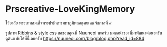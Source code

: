 # Prscreative-LoveKingMemory
ไว้อาลัย พระบาทสมเด็จพระปรมินทรมหาภูมิพลอดุลยเดช รัชกาลที่ ๙ 

รูปภาพ Ribbins & style css ขอขอบคุณพี่ Nuuneoi นะครับ
ผมขอนำของพี่มาพัฒนาต่อนะครับ ดูต้นฉบับได้ที่นี่เลยครับ  https://nuuneoi.com/blog/blog.php?read_id=884
